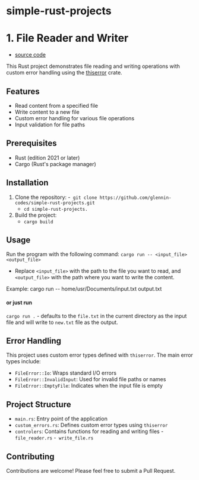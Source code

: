 # simple-rust-projects


# 1. File Reader and Writer

- [source code](https://github.com/glennin-codes/simple-rust-projects/tree/main/src)

This Rust project demonstrates file reading and writing operations with custom error handling using the [thiserror](https://crates.io/crates/thiserror) crate.

## Features

- Read content from a specified file
- Write content to a new file
- Custom error handling for various file operations
- Input validation for file paths

## Prerequisites

- Rust (edition 2021 or later)
- Cargo (Rust's package manager)

## Installation

1. Clone the repository:
    -`` git clone https://github.com/glennin-codes/simple-rust-projects.git``
    - ``cd simple-rust-projects.``
 2. Build the project:
    - ``cargo build ``

## Usage

Run the program with the following command:
``cargo run -- <input_file> <output_file>``


- Replace `<input_file>` with the path to the file you want to read, and `<output_file>` with the path where you want to write the content.

Example:
cargo run -- home/usr/Documents/input.txt  output.txt

#### or just run
``cargo run .``
    - defaults to the `file.txt` in the current directory as the input file and will write to `new.txt` file as the output.

## Error Handling

This project uses custom error types defined with `thiserror`. The main error types include:

- `FileError::Io`: Wraps standard I/O errors
- `FileError::InvalidInput`: Used for invalid file paths or names
- `FileError::EmptyFile`: Indicates when the input file is empty

## Project Structure

- `main.rs`: Entry point of the application
- `custom_errors.rs`: Defines custom error types using `thiserror`
- `controlers`: Contains functions for reading and writing files 
        - `file_reader.rs`
        -` write_file.rs`

## Contributing

Contributions are welcome! Please feel free to submit a Pull Request.

